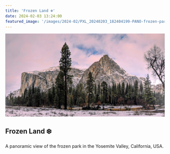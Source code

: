 ```yaml
---
title: 'Frozen Land ❄️'
date: 2024-02-03 13:24:00
featured_image: '/images/2024-02/PXL_20240203_182404199-PANO-frozen-park-2000x1000.jpg'
---
```


![](/images/2024-02/PXL_20240203_182404199-PANO-frozen-park.jpg)

## Frozen Land ❄️
A panoramic view of the frozen park in the Yosemite Valley, California, USA.